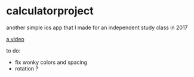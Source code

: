 # calculatorproject
another simple ios app that I made for an independent study class in 2017

[a video](https://www.joshwinton.com/videos/calculator.html)

to do:
- fix wonky colors and spacing
- rotation ?

